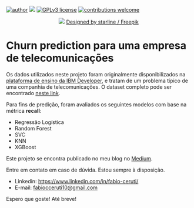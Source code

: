 [![author](https://img.shields.io/badge/author-fabiocceruti-red.svg)](https://www.linkedin.com/in/fabio-corr%C3%AAa-ceruti-32ab704b/) [![](https://img.shields.io/badge/python-3.7+-blue.svg)](https://www.python.org/downloads/release/python-365/) [![GPLv3 license](https://img.shields.io/badge/License-GPLv3-blue.svg)](http://perso.crans.org/besson/LICENSE.html) [![contributions welcome](https://img.shields.io/badge/contributions-welcome-brightgreen.svg?style=flat)](https://github.com/carlosfab/data_science/issues)
<p align="center">
  <img src="https://github.com/fabiocceruti/Portfolio/blob/main/Banner_Principal_Ajustado.png?raw=true" >
  <a href="http://www.freepik.com">Designed by starline / Freepik</a>
</p>

# Churn prediction para uma empresa de telecomunicações

Os dados utilizados neste projeto foram originalmente disponibilizados na [plataforma de ensino da IBM Developer](https://developer.ibm.com/technologies/data-science/patterns/predict-customer-churn-using-watson-studio-and-jupyter-notebooks/#), e tratam de um problema típico de uma companhia de telecomunicações. O dataset completo pode ser encontrado [neste link](https://raw.githubusercontent.com/carlosfab/dsnp2/master/datasets/WA_Fn-UseC_-Telco-Customer-Churn.csv).

Para fins de predição, foram avaliados os seguintes modelos com base na métrica **recall**:

* Regressão Logística
* Random Forest
* SVC
* KNN
* XGBoost

Este projeto se encontra publicado no meu blog no [Medium](https://fabiocceruti.medium.com/churn-prediction-de-uma-empresa-de-telecomunica%C3%A7%C3%B5es-5832b324c5a).

Entre em contato em caso de dúvida. Estou sempre à disposição.

* Linkedin: https://www.linkedin.com/in/fabio-ceruti/
* E-mail: fabiocceruti10@gmail.com

Espero que goste! Até breve!
